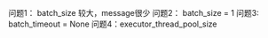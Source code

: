 问题1： batch_size 较大，message很少
问题2： batch_size = 1
问题3: batch_timeout = None 
问题4：executor_thread_pool_size